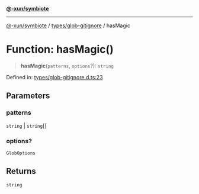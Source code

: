 [**@-xun/symbiote**](../../../README.md)

***

[@-xun/symbiote](../../../README.md) / [types/glob-gitignore](../README.md) / hasMagic

# Function: hasMagic()

> **hasMagic**(`patterns`, `options`?): `string`

Defined in: [types/glob-gitignore.d.ts:23](https://github.com/Xunnamius/symbiote/blob/7f982952167d73373d4dffdf7657e7060cf032fe/types/glob-gitignore.d.ts#L23)

## Parameters

### patterns

`string` | `string`[]

### options?

`GlobOptions`

## Returns

`string`
